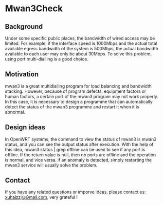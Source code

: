 # Mwan3Check
## Background
Under some specific public places, the bandwidth of wired access may be limited. For example, if the interface speed is 1000Mbps and the actual total available egress bandwidth of the system is 500Mbps, the actual bandwidth available to each user may only be about 30Mbps. To solve this problem, using port multi-dialling is a good choice.
## Motivation
mwan3 is a great multidialling program for load balancing and bandwidth stacking. However, because of program defects, equipment factors or human factors, a certain port of the mwan3 program may not work properly. In this case, it is necessary to design a programme that can automatically detect the status of the mwan3 programme and restart it when it is abnormal.
## Design ideas
In OpenWRT systems, the command to view the status of mwan3 is mwan3 status, and you can see the output status after execution. With the help of this idea, mwan3 status | grep offline can be used to see if any port is offline. If the return value is null, then no ports are offline and the operation is normal, and vice versa. If an anomaly is detected, simply restarting the mwan3 service will usually solve the problem.
## Contact
If you have any related questions or imporve ideas, please contact us: xuhaizzj@Gmail.com, very grateful !
